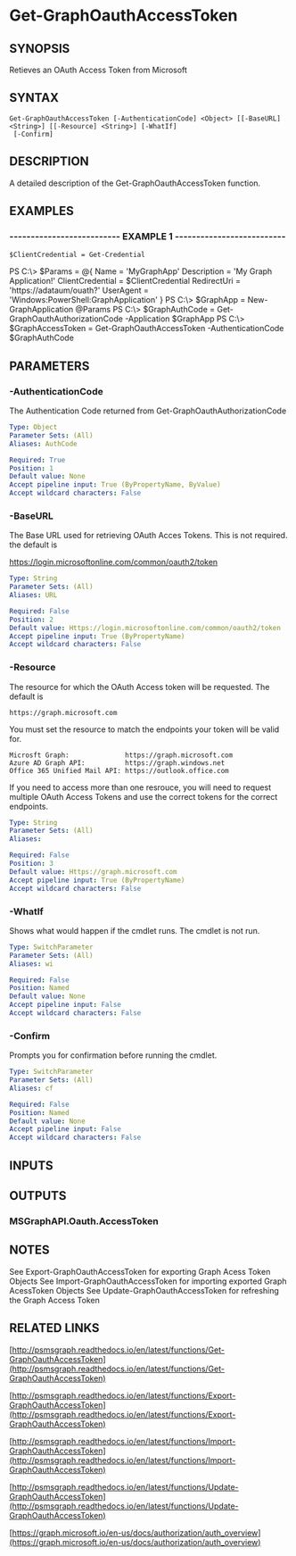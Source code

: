 # Get-GraphOauthAccessToken

## SYNOPSIS
Retieves an OAuth Access Token from Microsoft

## SYNTAX

```
Get-GraphOauthAccessToken [-AuthenticationCode] <Object> [[-BaseURL] <String>] [[-Resource] <String>] [-WhatIf]
 [-Confirm]
```

## DESCRIPTION
A detailed description of the Get-GraphOauthAccessToken function.

## EXAMPLES

### -------------------------- EXAMPLE 1 --------------------------
```
$ClientCredential = Get-Credential
```

PS C:\\\> $Params = @{
Name = 'MyGraphApp'
Description = 'My Graph Application!'
ClientCredential = $ClientCredential
RedirectUri = 'https://adataum/ouath?'
UserAgent = 'Windows:PowerShell:GraphApplication'
}
PS C:\\\> $GraphApp = New-GraphApplication @Params
PS C:\\\> $GraphAuthCode = Get-GraphOauthAuthorizationCode -Application $GraphApp 
PS C:\\\> $GraphAccessToken = Get-GraphOauthAccessToken -AuthenticationCode $GraphAuthCode

## PARAMETERS

### -AuthenticationCode
The Authentication Code returned from Get-GraphOauthAuthorizationCode

```yaml
Type: Object
Parameter Sets: (All)
Aliases: AuthCode

Required: True
Position: 1
Default value: None
Accept pipeline input: True (ByPropertyName, ByValue)
Accept wildcard characters: False
```

### -BaseURL
The Base URL used for retrieving OAuth Acces Tokens.
This is not required.
the default is

https://login.microsoftonline.com/common/oauth2/token

```yaml
Type: String
Parameter Sets: (All)
Aliases: URL

Required: False
Position: 2
Default value: Https://login.microsoftonline.com/common/oauth2/token
Accept pipeline input: True (ByPropertyName)
Accept wildcard characters: False
```

### -Resource
The resource for which the OAuth Access token will be requested.
The default is

    https://graph.microsoft.com

You must set the resource to match the endpoints your token will be valid for.

    Microsft Graph:              https://graph.microsoft.com
    Azure AD Graph API:          https://graph.windows.net
    Office 365 Unified Mail API: https://outlook.office.com

If you need to access more than one resrouce, you will need to request multiple OAuth Access Tokens and use the correct tokens for the correct endpoints.

```yaml
Type: String
Parameter Sets: (All)
Aliases: 

Required: False
Position: 3
Default value: Https://graph.microsoft.com
Accept pipeline input: True (ByPropertyName)
Accept wildcard characters: False
```

### -WhatIf
Shows what would happen if the cmdlet runs.
The cmdlet is not run.

```yaml
Type: SwitchParameter
Parameter Sets: (All)
Aliases: wi

Required: False
Position: Named
Default value: None
Accept pipeline input: False
Accept wildcard characters: False
```

### -Confirm
Prompts you for confirmation before running the cmdlet.

```yaml
Type: SwitchParameter
Parameter Sets: (All)
Aliases: cf

Required: False
Position: Named
Default value: None
Accept pipeline input: False
Accept wildcard characters: False
```

## INPUTS

## OUTPUTS

### MSGraphAPI.Oauth.AccessToken

## NOTES
See Export-GraphOauthAccessToken for exporting Graph Acess Token Objects
See Import-GraphOauthAccessToken for importing exported Graph AcessToken Objects
See Update-GraphOauthAccessToken for refreshing the Graph Access Token

## RELATED LINKS

[http://psmsgraph.readthedocs.io/en/latest/functions/Get-GraphOauthAccessToken](http://psmsgraph.readthedocs.io/en/latest/functions/Get-GraphOauthAccessToken)

[http://psmsgraph.readthedocs.io/en/latest/functions/Export-GraphOauthAccessToken](http://psmsgraph.readthedocs.io/en/latest/functions/Export-GraphOauthAccessToken)

[http://psmsgraph.readthedocs.io/en/latest/functions/Import-GraphOauthAccessToken](http://psmsgraph.readthedocs.io/en/latest/functions/Import-GraphOauthAccessToken)

[http://psmsgraph.readthedocs.io/en/latest/functions/Update-GraphOauthAccessToken](http://psmsgraph.readthedocs.io/en/latest/functions/Update-GraphOauthAccessToken)

[https://graph.microsoft.io/en-us/docs/authorization/auth_overview](https://graph.microsoft.io/en-us/docs/authorization/auth_overview)

